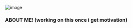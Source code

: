 ![image](https://github.com/user-attachments/assets/f615329f-239a-4a02-a3e0-045d08feab92)
### ABOUT ME! (working on this once i get motivation)
